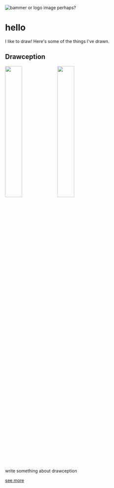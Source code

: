 ![bammer or logo image perhaps?](https://i.postimg.cc/QtpXgwvS/IMG-7357.png)
# hello

I like to draw! Here's some of the things I've drawn.




[//]: # (the block to reuse for each type of thing)

## Drawception
<p float="left">
  <img src="https://i.postimg.cc/QtpXgwvS/IMG-7357.png" width="33%" /> 
  <img src="https://i.postimg.cc/QtpXgwvS/IMG-7357.png" width="33%" />
</p>
write something about drawception

[see more](google.com)
